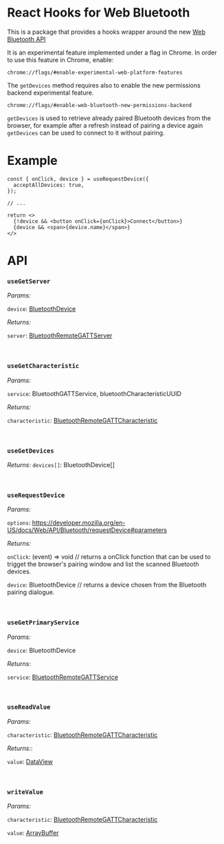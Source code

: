 # React Hooks for Web Bluetooth

This is a package that provides a hooks wrapper around the new [Web Bluetooth API](https://developer.mozilla.org/en-US/docs/Web/API/Web_Bluetooth_API)

It is an experimental feature implemented under a flag in Chrome. In order to use this feature in Chrome, enable:

`chrome://flags/#enable-experimental-web-platform-features`

The `getDevices` method requires also to enable the new permissions backend experimental feature.

`chrome://flags/#enable-web-bluetooth-new-permissions-backend`

`getDevices` is used to retrieve already paired Bluetooth devices from the browser, for example after a refresh instead of pairing a device again `getDevices` can be used to connect to it without pairing.

# Example

```
const { onClick, device } = useRequestDevice({
  acceptAllDevices: true,
});

// ...

return <>
  {!device && <button onClick={onClick}>Connect</button>}
  {device && <span>{device.name}</span>}
</>
```

# API

### `useGetServer`

_Params:_

`device`: [BluetoothDevice](https://developer.mozilla.org/en-US/docs/Web/API/BluetoothDevice)

_Returns:_

`server`: [BluetoothRemoteGATTServer](https://developer.mozilla.org/en-US/docs/Web/API/BluetoothRemoteGATTServer)

<br/>

### `useGetCharacteristic`

_Params:_

`service`: BluetoothGATTService, bluetoothCharacteristicUUID

_Returns:_

`characteristic`: [BluetoothRemoteGATTCharacteristic](https://developer.mozilla.org/en-US/docs/Web/API/BluetoothRemoteGATTCharacteristic)

<br/>

### `useGetDevices`

_Returns:_ `devices[]`: BluetoothDevice[]

<br/>

### `useRequestDevice`

_Params:_

`options`: https://developer.mozilla.org/en-US/docs/Web/API/Bluetooth/requestDevice#parameters

_Returns:_

`onClick`: (event) => void // returns a onClick function that can be used to trigget the browser's pairing window and list the scanned Bluetooth devices.

`device`: BluetoothDevice // returns a device chosen from the Bluetooth pairing dialogue.

<br/>

### `useGetPrimaryService`

_Params:_

`device`: BluetoothDevice

_Returns:_

`service`: [BluetoothRemoteGATTService](https://developer.mozilla.org/en-US/docs/Web/API/BluetoothRemoteGATTService)

<br/>

### `useReadValue`

_Params:_

`characteristic`: [BluetoothRemoteGATTCharacteristic](BluetoothRemoteGATTCharacteristic)

_Returns:_:

`value`: [DataView](https://developer.mozilla.org/en-US/docs/Web/JavaScript/Reference/Global_Objects/DataView)

<br/>

### `writeValue`

_Params:_

`characteristic`: [BluetoothRemoteGATTCharacteristic](BluetoothRemoteGATTCharacteristic)

`value`: [ArrayBuffer](https://developer.mozilla.org/en-US/docs/Web/JavaScript/Reference/Global_Objects/ArrayBuffer)
